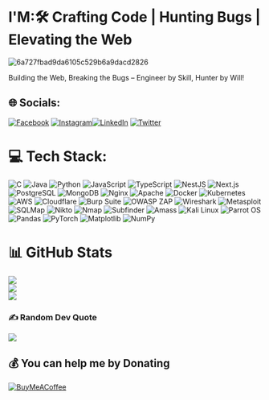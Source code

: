 # I'M:🛠️ Crafting Code | Hunting Bugs | Elevating the Web  
![6a727fbad9da6105c529b6a9dacd2826](https://github.com/user-attachments/assets/7eb51d56-95be-457a-8266-9c7c4fd092e2)

Building the Web, Breaking the Bugs – Engineer by Skill, Hunter by Will!


## 🌐 Socials:
[![Facebook](https://img.shields.io/badge/Facebook-%231877F2.svg?logo=Facebook&logoColor=white)](https://facebook.com/danend.krishnan) [![Instagram](https://img.shields.io/badge/Instagram-%23E4405F.svg?logo=Instagram&logoColor=white)](https://instagram.com/danendkrishnan_nair)[![LinkedIn](https://img.shields.io/badge/LinkedIn-%230077B5.svg?logo=linkedin&logoColor=white)](https://linkedin.com/in/danend-krishnan) [![Twitter](https://img.shields.io/badge/Twitter-%231DA1F2.svg?logo=Twitter&logoColor=white)](https://twitter.com/DanendK) 


# 💻 Tech Stack: 
![C](https://img.shields.io/badge/c-%2300599C.svg?style=plastic&logo=c&logoColor=white) ![Java](https://img.shields.io/badge/java-%23ED8B00.svg?style=plastic&logo=openjdk&logoColor=white) ![Python](https://img.shields.io/badge/python-3670A0?style=plastic&logo=python&logoColor=ffdd54) ![JavaScript](https://img.shields.io/badge/javascript-%23F7DF1E.svg?style=plastic&logo=javascript&logoColor=black) ![TypeScript](https://img.shields.io/badge/TypeScript-%23007ACC.svg?style=plastic&logo=typescript&logoColor=white) ![NestJS](https://img.shields.io/badge/NestJS-%23E0234E.svg?style=plastic&logo=nestjs&logoColor=white) ![Next.js](https://img.shields.io/badge/Next.js-%23000000.svg?style=plastic&logo=next.js&logoColor=white) ![PostgreSQL](https://img.shields.io/badge/PostgreSQL-%23336791.svg?style=plastic&logo=postgresql&logoColor=white)  ![MongoDB](https://img.shields.io/badge/MongoDB-%2347A248.svg?style=plastic&logo=mongodb&logoColor=white) ![Nginx](https://img.shields.io/badge/Nginx-%23009639.svg?style=plastic&logo=nginx&logoColor=white) ![Apache](https://img.shields.io/badge/apache-%23D42029.svg?style=plastic&logo=apache&logoColor=white) ![Docker](https://img.shields.io/badge/Docker-%232496ED.svg?style=plastic&logo=docker&logoColor=white) ![Kubernetes](https://img.shields.io/badge/Kubernetes-%23326CE5.svg?style=plastic&logo=kubernetes&logoColor=white) 
   ![AWS](https://img.shields.io/badge/AWS-%23FF9900.svg?style=plastic&logo=amazonaws&logoColor=white) ![Cloudflare](https://img.shields.io/badge/Cloudflare-%23F38020.svg?style=plastic&logo=cloudflare&logoColor=white) ![Burp Suite](https://img.shields.io/badge/Burp%20Suite-%23FF5722.svg?style=plastic&logo=burp%20suite&logoColor=white)  ![OWASP ZAP](https://img.shields.io/badge/OWASP%20ZAP-%2300A4CC.svg?style=plastic&logo=owasp&logoColor=white) ![Wireshark](https://img.shields.io/badge/Wireshark-%23167CFF.svg?style=plastic&logo=wireshark&logoColor=white) ![Metasploit](https://img.shields.io/badge/Metasploit-%23004880.svg?style=plastic&logo=metasploit&logoColor=white) ![SQLMap](https://img.shields.io/badge/SQLMap-%23DA291C.svg?style=plastic&logo=sqlite&logoColor=white) ![Nikto](https://img.shields.io/badge/Nikto-%23FF0000.svg?style=plastic&logo=hackerone&logoColor=white) ![Nmap](https://img.shields.io/badge/Nmap-%230084C1.svg?style=plastic&logo=nmap&logoColor=white) ![Subfinder](https://img.shields.io/badge/Subfinder-%234CAF50.svg?style=plastic&logo=hackthebox&logoColor=white) ![Amass](https://img.shields.io/badge/Amass-%23000000.svg?style=plastic&logo=anonymous&logoColor=white)  ![Kali Linux](https://img.shields.io/badge/Kali%20Linux-%23557C94.svg?style=plastic&logo=kali-linux&logoColor=white) ![Parrot OS](https://img.shields.io/badge/Parrot%20OS-%231B1D1F.svg?style=plastic&logo=parrot%20security&logoColor=lightblue) ![Pandas](https://img.shields.io/badge/pandas-%23150458.svg?style=plastic&logo=pandas&logoColor=white) ![PyTorch](https://img.shields.io/badge/PyTorch-%23EE4C2C.svg?style=plastic&logo=PyTorch&logoColor=white) ![Matplotlib](https://img.shields.io/badge/Matplotlib-%23ffffff.svg?style=plastic&logo=Matplotlib&logoColor=black) ![NumPy](https://img.shields.io/badge/numpy-%23013243.svg?style=plastic&logo=numpy&logoColor=white)  



# 📊 GitHub Stats
![](https://github-readme-stats.vercel.app/api?username=danend-krishnan&theme=gotham&hide_border=false&include_all_commits=true&count_private=true)<br/>
![](https://github-readme-streak-stats.herokuapp.com/?user=danend-krishnan&theme=gotham&hide_border=false)<br/>
![](https://github-readme-stats.vercel.app/api/top-langs/?username=danend-krishnan&theme=gotham&hide_border=false&include_all_commits=true&count_private=true&layout=compact)


### ✍️ Random Dev Quote
![](https://quotes-github-readme.vercel.app/api?type=horizontal&theme=radical)


  ## 💰 You can help me by Donating
  [![BuyMeACoffee](https://img.shields.io/badge/Buy%20Me%20a%20Coffee-ffdd00?style=for-the-badge&logo=buy-me-a-coffee&logoColor=black)](https://buymeacoffee.com/DANENDKRISHNAN ) 

  
<!-- Proudly created with GPRM ( https://gprm.itsvg.in ) -->
